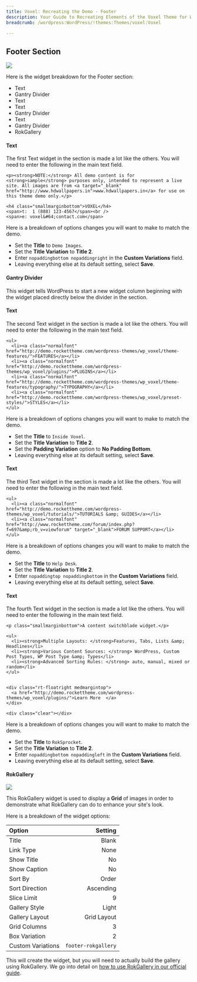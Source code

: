 ```yaml
---
title: Voxel: Recreating the Demo - Footer
description: Your Guide to Recreating Elements of the Voxel Theme for WordPress
breadcrumb: /wordpress:WordPress/!themes:Themes/voxel:Voxel

---
```


Footer Section
-----
![][demo1]

Here is the widget breakdown for the Footer section:

* Text
* Gantry Divider
* Text
* Text
* Gantry Divider
* Text
* Gantry Divider
* RokGallery

#### Text
The first Text widget in the section is made a lot like the others. You will need to enter the following in the main text field.

~~~
<p><strong>NOTE:</strong> All demo content is for <strong>sample</strong> purposes only, intended to represent a live site. All images are from <a target="_blank" href="http://www.hdwallpapers.in">www.hdwallpapers.in</a> for use on this theme demo only.</p>

<h4 class="smallmarginbottom">VOXEL</h4>
<span>t:  1 (888) 123-4567</span><br />
<span>e: voxel&#64;contact.com</span>
~~~

Here is a breakdown of options changes you will want to make to match the demo.

* Set the **Title** to `Demo Images`.
* Set the **Title Variation** to **Title 2**.
* Enter `nopaddingbottom nopaddingright` in the **Custom Variations** field.
* Leaving everything else at its default setting, select **Save**.

#### Gantry Divider
This widget tells WordPress to start a new widget column beginning with the widget placed directly below the divider in the section.

#### Text

The second Text widget in the section is made a lot like the others. You will need to enter the following in the main text field.

~~~
<ul>
  <li><a class="normalfont" href="http://demo.rockettheme.com/wordpress-themes/wp_voxel/theme-features/">FEATURES</a></li>
  <li><a class="normalfont" href="http://demo.rockettheme.com/wordpress-themes/wp_voxel/plugins/">PLUGINS</a></li>
  <li><a class="normalfont" href="http://demo.rockettheme.com/wordpress-themes/wp_voxel/theme-features/typography/">TYPOGRAPHY</a></li>
  <li><a class="normalfont" href="http://demo.rockettheme.com/wordpress-themes/wp_voxel/preset-styles/">STYLES</a></li>
</ul>
~~~

Here is a breakdown of options changes you will want to make to match the demo.

* Set the **Title** to `Inside Voxel`.
* Set the **Title Variation** to **Title 2**.
* Set the **Padding Variation** option to **No Padding Bottom**.
* Leaving everything else at its default setting, select **Save**.

#### Text

The third Text widget in the section is made a lot like the others. You will need to enter the following in the main text field.

~~~
<ul>
  <li><a class="normalfont" href="http://demo.rockettheme.com/wordpress-themes/wp_voxel/tutorials/">TUTORIALS &amp; GUIDES</a></li>
  <li><a class="normalfont" href="http://www.rockettheme.com/forum/index.php?f=697&amp;rb_v=viewforum" target="_blank">FORUM SUPPORT</a></li>
</ul>
~~~

Here is a breakdown of options changes you will want to make to match the demo.

* Set the **Title** to `Help Desk`.
* Set the **Title Variation** to **Title 2**.
* Enter `nopaddingtop nopaddingbottom` in the **Custom Variations** field.
* Leaving everything else at its default setting, select **Save**.

#### Text

The fourth Text widget in the section is made a lot like the others. You will need to enter the following in the main text field.

~~~
<p class="smallmarginbottom">A content switchblade widget.</p>

<ul>
  <li><strong>Multiple Layouts: </strong>Features, Tabs, Lists &amp; Headlines</li>
  <li><strong>Various Content Sources: </strong> WordPress, Custom Post Types, WP Post Type &amp; Types</li>
  <li><strong>Advanced Sorting Rules: </strong> auto, manual, mixed or random</li>
</ul>


<div class="rt-floatright medmargintop">
  <a href="http://demo.rockettheme.com/wordpress-themes/wp_voxel/plugins/">Learn More  </a>
</div>

<div class="clear"></div>
~~~

Here is a breakdown of options changes you will want to make to match the demo.

* Set the **Title** to `RokSprocket`.
* Set the **Title Variation** to **Title 2**.
* Enter `nopaddingbottom nopaddingleft` in the **Custom Variations** field.
* Leaving everything else at its default setting, select **Save**.

#### RokGallery

![][demo1]

This RokGallery widget is used to display a **Grid** of images in order to demonstrate what RokGallery can do to enhance your site's look.

Here is a breakdown of the widget options: 

| Option            |             Setting |  
| :---------------- | ------------------: |  
| Title             |               Blank |  
| Link Type         |                None |  
| Show Title        |                  No |  
| Show Caption      |                  No |  
| Sort By           |               Order |  
| Sort Direction    |           Ascending |  
| Slice Limit       |                   9 |  
| Gallery Style     |               Light |  
| Gallery Layout    |         Grid Layout |  
| Grid Columns      |                   3 |  
| Box Variation     |                   2 |  
| Custom Variations | `footer-rokgallery` |  

This will create the widget, but you will need to actually build the gallery using RokGallery. We go into detail on [how to use RokGallery in our official guide][rokgallery].

[demo1]: assets/demo_12.jpeg
[rokgallery]: ../../plugins/rokgallery
